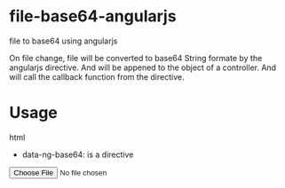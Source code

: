 # file-base64-angularjs
file to base64 using angularjs

On file change, file will be converted to base64 String formate by the angularjs directive. 
And will be appened to the object of a controller. And will call the callback function from the directive.

# Usage
html
  * data-ng-base64: is a directive
<input type="file" name="" value="" placeholder="" data-ng-base64 data-uploader="uploader()" filez="filez">
